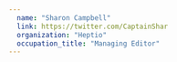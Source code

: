 ```yaml
---
  name: "Sharon Campbell"
  link: https://twitter.com/CaptainShar
  organization: "Heptio"
  occupation_title: "Managing Editor"
---
```

